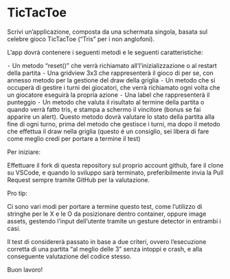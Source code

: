 # TicTacToe

Scrivi un’applicazione, composta da una schermata singola, basata sul celebre gioco TicTacToe (“Tris” per i non anglofoni).

L’app dovrà contenere i seguenti metodi e le seguenti caratteristiche:

 ⁃ Un metodo “reset()” che verrà richiamato all’l’inizializzazione o al restart della partita
 ⁃ Una gridview 3x3 che rappresenterà il gioco di per se, con annesso metodo per la gestione del draw della griglia
 ⁃ Un metodo che si occuperà di gestire i turni dei giocatori, che verrà richiamato ogni volta che un giocatore eseguirà la propria azione
 ⁃ Una label che rappresenterà il punteggio 
 ⁃ Un metodo che valuta il risultato al termine della partita o quando verrà fatto tris, e stampa a schermo il vincitore (bonus se fai apparire un alert). Questo metodo dovrà valutare lo stato della partita alla fine di ogni turno, prima del metodo che gestisce i turni, ma dopo il metodo che effettua il draw nella griglia (questo é un consiglio, sei libera di fare come meglio credi per portare a termine il test)

Per iniziare:

Effettuare il fork di questa repository sul proprio account github, fare il clone su VSCode, e quando lo sviluppo sarà terminato, preferibilmente invia la Pull Request sempre tramite GitHub per la valutazione. 

Pro tip:

Ci sono vari modi per portare a termine questo test, come l’utilizzo di stringhe per le X e le O da posizionare dentro container, oppure image assets, gestendo l’input dell’utente tramite un gesture detector in entrambi i casi.

Il test di considererà passato in base a due criteri, ovvero l’esecuzione corretta di una partita “al meglio delle 3” senza intoppi e crash, e alla conseguente valutazione del codice stesso.

Buon lavoro!
